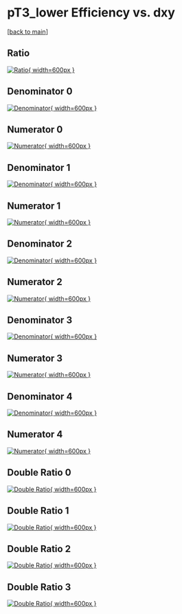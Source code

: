 # pT3_lower Efficiency vs. dxy

[[back to main](./)]



## Ratio

[![Ratio](../mtv/var/pT3_lower_base_321_0_eff_dxy.png){ width=600px }](../mtv/var/pT3_lower_base_321_0_eff_dxy.pdf)

## Denominator 0

[![Denominator](../mtv/den/pT3_lower_base_321_0_eff_dxy_den0.png){ width=600px }](../mtv/den/pT3_lower_base_321_0_eff_dxy_den0.pdf)

## Numerator 0

[![Numerator](../mtv/num/pT3_lower_base_321_0_eff_dxy_num0.png){ width=600px }](../mtv/num/pT3_lower_base_321_0_eff_dxy_num0.pdf)

## Denominator 1

[![Denominator](../mtv/den/pT3_lower_base_321_0_eff_dxy_den1.png){ width=600px }](../mtv/den/pT3_lower_base_321_0_eff_dxy_den1.pdf)

## Numerator 1

[![Numerator](../mtv/num/pT3_lower_base_321_0_eff_dxy_num1.png){ width=600px }](../mtv/num/pT3_lower_base_321_0_eff_dxy_num1.pdf)

## Denominator 2

[![Denominator](../mtv/den/pT3_lower_base_321_0_eff_dxy_den2.png){ width=600px }](../mtv/den/pT3_lower_base_321_0_eff_dxy_den2.pdf)

## Numerator 2

[![Numerator](../mtv/num/pT3_lower_base_321_0_eff_dxy_num2.png){ width=600px }](../mtv/num/pT3_lower_base_321_0_eff_dxy_num2.pdf)

## Denominator 3

[![Denominator](../mtv/den/pT3_lower_base_321_0_eff_dxy_den3.png){ width=600px }](../mtv/den/pT3_lower_base_321_0_eff_dxy_den3.pdf)

## Numerator 3

[![Numerator](../mtv/num/pT3_lower_base_321_0_eff_dxy_num3.png){ width=600px }](../mtv/num/pT3_lower_base_321_0_eff_dxy_num3.pdf)

## Denominator 4

[![Denominator](../mtv/den/pT3_lower_base_321_0_eff_dxy_den4.png){ width=600px }](../mtv/den/pT3_lower_base_321_0_eff_dxy_den4.pdf)

## Numerator 4

[![Numerator](../mtv/num/pT3_lower_base_321_0_eff_dxy_num4.png){ width=600px }](../mtv/num/pT3_lower_base_321_0_eff_dxy_num4.pdf)

## Double Ratio 0

[![Double Ratio](../mtv/ratio/pT3_lower_base_321_0_eff_dxy_ratio0.png){ width=600px }](../mtv/ratio/pT3_lower_base_321_0_eff_dxy_ratio0.pdf)

## Double Ratio 1

[![Double Ratio](../mtv/ratio/pT3_lower_base_321_0_eff_dxy_ratio1.png){ width=600px }](../mtv/ratio/pT3_lower_base_321_0_eff_dxy_ratio1.pdf)

## Double Ratio 2

[![Double Ratio](../mtv/ratio/pT3_lower_base_321_0_eff_dxy_ratio2.png){ width=600px }](../mtv/ratio/pT3_lower_base_321_0_eff_dxy_ratio2.pdf)

## Double Ratio 3

[![Double Ratio](../mtv/ratio/pT3_lower_base_321_0_eff_dxy_ratio3.png){ width=600px }](../mtv/ratio/pT3_lower_base_321_0_eff_dxy_ratio3.pdf)

